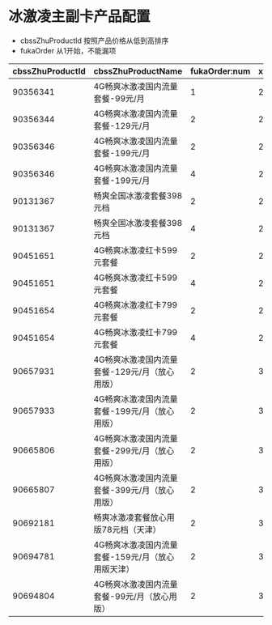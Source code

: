 
# 冰激凌主副卡产品配置
* cbssZhuProductId 按照产品价格从低到高排序
* fukaOrder 从1开始，不能漏项

cbssZhuProductId | cbssZhuProductName | fukaOrder:num | xxFukaProductId | xxFukaProductName
----------|----------|------|------|---------
90356341 | 4G畅爽冰激凌国内流量套餐-99元/月 | 1 | 20000385 | 冰激凌红卡副卡-2元
90356344 | 4G畅爽冰激凌国内流量套餐-129元/月 | 2 | 20000387 | 冰激凌红卡副卡-2元
90356346 | 4G畅爽冰激凌国内流量套餐-199元/月 | 2 | 20000386 | 冰激凌红卡副卡-0元
90356346 | 4G畅爽冰激凌国内流量套餐-199元/月 | 4 | 20000384 | 冰激凌红卡副卡-10元
90131367 | 畅爽全国冰激凌套餐398元档 | 2 | 20000386 | 冰激凌红卡副卡-0元
90131367 | 畅爽全国冰激凌套餐398元档 | 4 | 20000384 | 冰激凌红卡副卡-10元
90451651 | 4G畅爽冰激凌红卡599元套餐 | 2 | 20000386 | 冰激凌红卡副卡-0元
90451651 | 4G畅爽冰激凌红卡599元套餐 | 4 | 20000384 | 冰激凌红卡副卡-10元
90451654 | 4G畅爽冰激凌红卡799元套餐 | 2 | 20000386 | 冰激凌红卡副卡-0元
90451654 | 4G畅爽冰激凌红卡799元套餐 | 4 | 20000384 | 冰激凌红卡副卡-10元
90657931 | 4G畅爽冰激凌国内流量套餐-129元/月（放心用版） | 2 | 30000128 | 副卡10元（畅爽冰激凌）
90657933 | 4G畅爽冰激凌国内流量套餐-199元/月（放心用版） | 2 | 30000128 | 副卡10元（畅爽冰激凌）
90665806 | 4G畅爽冰激凌国内流量套餐-299元/月（放心用版） | 2 | 30000128 | 副卡10元（畅爽冰激凌）
90665807 | 4G畅爽冰激凌国内流量套餐-399元/月（放心用版） | 2 | 30000128 | 副卡10元（畅爽冰激凌）
90692181 | 畅爽冰激凌套餐放心用版78元档（天津） | 2 | 30000128 | 副卡10元（畅爽冰激凌）
90694781 | 4G畅爽冰激凌国内流量套餐-159元/月（放心用版天津） | 2 | 30000128 | 副卡10元（畅爽冰激凌）
90694804 | 4G畅爽冰激凌国内流量套餐-99元/月（放心用版） | 2 | 30000128 | 副卡10元（畅爽冰激凌）
